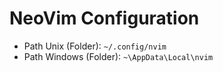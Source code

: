 # NeoVim Configuration
 - Path Unix (Folder): `~/.config/nvim`
 - Path Windows (Folder): `~\AppData\Local\nvim`